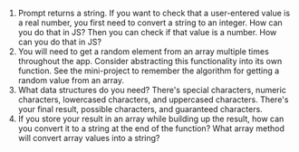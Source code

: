 1. Prompt returns a string. If you want to check that a user-entered value is a real number, you first need to convert a string to an integer. How can you do that in JS? Then you can check if that value is a number. How can you do that in JS?
2. You will need to get a random element from an array multiple times throughout the app. Consider abstracting this functionality into its own function. See the mini-project to remember the algorithm for getting a random value from an array.
3. What data structures do you need? There's special characters, numeric characters, lowercased characters, and uppercased characters. There's your final result, possible characters, and guaranteed characters.
4. If you store your result in an array while building up the result, how can you convert it to a string at the end of the function? What array method will convert array values into a string?
